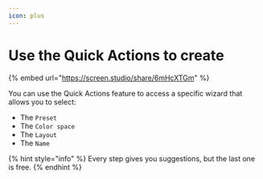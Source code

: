 ```yaml
---
icon: plus
---
```


# Use the Quick Actions to create

{% embed url="https://screen.studio/share/6mHcXTGm" %}

You can use the Quick Actions feature to access a specific wizard that allows you to select:

* The `Preset`
* The `Color space`
* The `Layout`
* The `Name`

{% hint style="info" %}
Every step gives you suggestions, but the last one is free.
{% endhint %}
